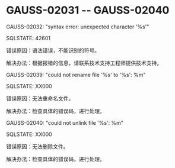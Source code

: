 # GAUSS-02031 -- GAUSS-02040

GAUSS-02032: "syntax error: unexpected character '%s'"

SQLSTATE: 42601

错误原因：语法错误，不能识别的符号。

解决办法：根据报错的信息，请联系技术支持工程师提供技术支持。

GAUSS-02039: "could not rename file '%s' to '%s': %m"

SQLSTATE: XX000

错误原因：无法重命名文件。

解决办法：检查具体的错误码，进行处理。

GAUSS-02040: "could not unlink file '%s': %m"

SQLSTATE: XX000

错误原因：无法删除文件。

解决办法：检查具体的错误码，进行处理。

